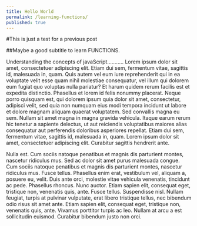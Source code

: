 ```yaml
---
title: Hello World
permalink: /learning-functions/
published: true
---
```

#This is just a test for a previous post

##Maybe a good subtitle to learn FUNCTIONS.

Understanding the concepts of javaScript...........
Lorem ipsum dolor sit amet, consectetuer adipiscing elit. Etiam dui sem, fermentum vitae, sagittis id, malesuada in, quam. Quis autem vel eum iure reprehenderit qui in ea voluptate velit esse quam nihil molestiae consequatur, vel illum qui dolorem eum fugiat quo voluptas nulla pariatur? Et harum quidem rerum facilis est et expedita distinctio. Phasellus et lorem id felis nonummy placerat. Neque porro quisquam est, qui dolorem ipsum quia dolor sit amet, consectetur, adipisci velit, sed quia non numquam eius modi tempora incidunt ut labore et dolore magnam aliquam quaerat voluptatem. Sed convallis magna eu sem. Nullam sit amet magna in magna gravida vehicula. Itaque earum rerum hic tenetur a sapiente delectus, ut aut reiciendis voluptatibus maiores alias consequatur aut perferendis doloribus asperiores repellat. Etiam dui sem, fermentum vitae, sagittis id, malesuada in, quam. Lorem ipsum dolor sit amet, consectetuer adipiscing elit. Curabitur sagittis hendrerit ante.

Nulla est. Cum sociis natoque penatibus et magnis dis parturient montes, nascetur ridiculus mus. Sed ac dolor sit amet purus malesuada congue. Cum sociis natoque penatibus et magnis dis parturient montes, nascetur ridiculus mus. Fusce tellus. Phasellus enim erat, vestibulum vel, aliquam a, posuere eu, velit. Duis ante orci, molestie vitae vehicula venenatis, tincidunt ac pede. Phasellus rhoncus. Nunc auctor. Etiam sapien elit, consequat eget, tristique non, venenatis quis, ante. Fusce tellus. Suspendisse nisl. Nullam feugiat, turpis at pulvinar vulputate, erat libero tristique tellus, nec bibendum odio risus sit amet ante. Etiam sapien elit, consequat eget, tristique non, venenatis quis, ante. Vivamus porttitor turpis ac leo. Nullam at arcu a est sollicitudin euismod. Curabitur bibendum justo non orci.

